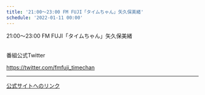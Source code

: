```yaml
---
title: '21:00～23:00 FM FUJI「タイムちゃん」矢久保美緒'
schedule: '2022-01-11 00:00'
---
```


<div id="detailBody"> <p>  21:00～23:00 FM FUJI「タイムちゃん」矢久保美緒 </p> <p>  <br/>  番組公式Twitter </p> <p>  <a href="https://twitter.com/fmfuji_timechan" target="_blank">   https://twitter.com/fmfuji_timechan  </a> </p></div>

---
[公式サイトへのリンク]('http://www.nogizaka46.com/schedule/2022/01/064670.php?member=mio-yakubo&category=&monthly=202201')
